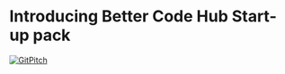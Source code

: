 # Introducing Better Code Hub Start-up pack
[![GitPitch](https://gitpitch.com/assets/badge.svg)](https://gitpitch.com/bettercodehub/pitch/master?grs=github&t=white)
